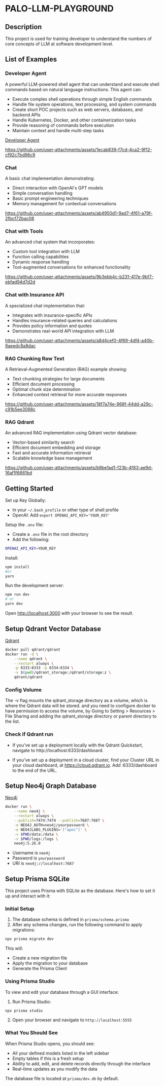 # PALO-LLM-PLAYGROUND

## Description

This project is used for training developer to understand the numbers of core concepts of LLM at software development level.

## List of Examples

### Developer Agent
A powerful LLM-powered shell agent that can understand and execute shell commands based on natural language instructions. This agent can:
- Execute complex shell operations through simple English commands
- Handle file system operations, text processing, and system commands
- Create short POC projects such as web servers, databases, and backend APIs
- Handle Kubernetes, Docker, and other containerization tasks
- Provide reasoning of commands before execution
- Maintain context and handle multi-step tasks

[Developer Agent](./docs/DeveloperAgent.md)

https://github.com/user-attachments/assets/1ecab839-f7cd-4ca2-9f12-cf92c7bd96c9

### Chat
A basic chat implementation demonstrating:
- Direct interaction with OpenAI's GPT models
- Simple conversation handling
- Basic prompt engineering techniques
- Memory management for contextual conversations

https://github.com/user-attachments/assets/ab4950d1-9ad7-4f61-a79f-2fbcf72bac08

### Chat with Tools
An advanced chat system that incorporates:
- Custom tool integration with LLM
- Function calling capabilities
- Dynamic response handling
- Tool-augmented conversations for enhanced functionality

https://github.com/user-attachments/assets/9b3ebb4c-b231-417e-9bf7-ebfad94d7d2d

### Chat with Insurance API
A specialized chat implementation that:
- Integrates with insurance-specific APIs
- Handles insurance-related queries and calculations
- Provides policy information and quotes
- Demonstrates real-world API integration with LLM

https://github.com/user-attachments/assets/a8d4cef0-4f69-4df4-a40b-9aeedc8a8dac

### RAG Chunking Raw Text
A Retrieval-Augmented Generation (RAG) example showing:
- Text chunking strategies for large documents
- Efficient document processing
- Optimal chunk size determination
- Enhanced context retrieval for more accurate responses

https://github.com/user-attachments/assets/18f7a74e-968f-44dd-a29c-c91b5ee3098c

### RAG Qdrant
An advanced RAG implementation using Qdrant vector database:
- Vector-based similarity search
- Efficient document embedding and storage
- Fast and accurate information retrieval
- Scalable knowledge base management

https://github.com/user-attachments/assets/b9be1ad1-f23b-4f83-ae9d-16af1f6661bd

## Getting Started

Set up Key Globally:

- In your `~/.bash_profile` or other type of shell profile
- OpenAI: Add `export OPENAI_API_KEY='YOUR_KEY'`

Setup the `.env` file:

- Create a `.env` file in the root directory
- Add the following:

```bash
OPENAI_API_KEY=YOUR_KEY
```

Install:

```bash
npm install
#or
yarn
```

Run the development server:

```bash
npm run dev
# or
yarn dev
```

Open [http://localhost:3000](http://localhost:3000) with your browser to see the result.

## Setup Qdrant Vector Database

[Qdrant](https://qdrant.tech/documentation/quickstart/)

```bash
docker pull qdrant/qdrant
docker run -d \
    --name qdrant \
    --restart always \
    -p 6333:6333 -p 6334:6334 \
    -v $(pwd)/qdrant_storage:/qdrant/storage:z \
    qdrant/qdrant
```

### Config Volume

The -v flag mounts the qdrant_storage directory as a volume, which is where the Qdrant data will be stored.
and you need to configure docker to have permission to access the volume, by Going to Setting > Resources > File Sharing and adding the qdrant_storage directory or parent directory to the list.

### Check if Qdrant run

- If you’ve set up a deployment locally with the Qdrant Quickstart, navigate to http://localhost:6333/dashboard.

- If you’ve set up a deployment in a cloud cluster, find your Cluster URL in your cloud dashboard, at https://cloud.qdrant.io. Add :6333/dashboard to the end of the URL.

## Setup Neo4j Graph Database

[Neo4j](https://neo4j.com/docs/operations-manual/current/docker/introduction/)

```bash
docker run \
    --name neo4j \
    --restart always \
    --publish=7474:7474 --publish=7687:7687 \
    -e NEO4J_AUTH=neo4j/yourpassword \
    -e NEO4JLABS_PLUGINS='["apoc"]' \
    -v $PWD/data:/data \
    -v $PWD/logs:/logs \
    neo4j:5.26.0
```

- Username is `neo4j`
- Password is `yourpassword`
- URI is `neo4j://localhost:7687`

## Setup Prisma SQLite

This project uses Prisma with SQLite as the database. Here's how to set it up and interact with it:

### Initial Setup

1. The database schema is defined in `prisma/schema.prisma`
2. After any schema changes, run the following command to apply migrations:

```bash
npx prisma migrate dev
```

This will:
- Create a new migration file
- Apply the migration to your database
- Generate the Prisma Client

### Using Prisma Studio

To view and edit your database through a GUI interface:

1. Run Prisma Studio:
```bash
npx prisma studio
```

2. Open your browser and navigate to `http://localhost:5555`

### What You Should See

When Prisma Studio opens, you should see:
- All your defined models listed in the left sidebar
- Empty tables if this is a fresh setup
- Ability to add, edit, and delete records directly through the interface
- Real-time updates as you modify the data

The database file is located at `prisma/dev.db` by default.
